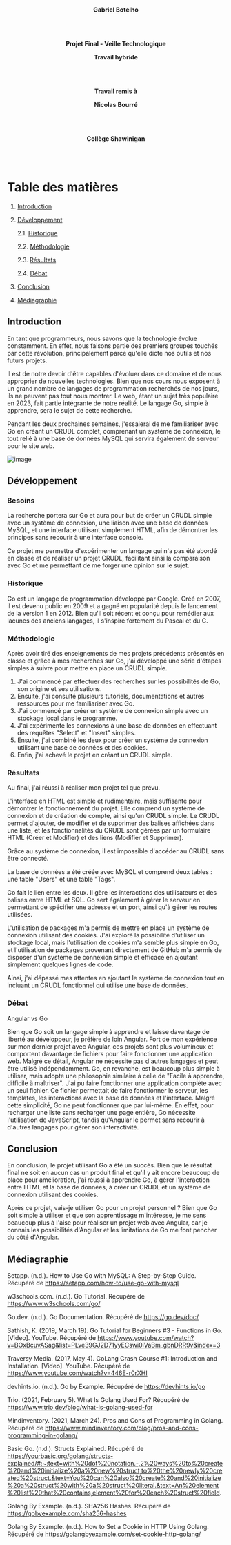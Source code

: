 <div align="center">

<br/>

**Gabriel Botelho**

<br/><br/>

**Projet Final - Veille Technologique**

**Travail hybride**

<br/><br/>

**Travail remis à**

**Nicolas Bourré**

<br/><br/>

**Collège Shawinigan**

</div>
<br/><br/>

# Table des matières
1. [Introduction](#Introduction)
2. [Développement](#Développement)

    2.1. [Historique](#Historique)

    2.2. [Méthodologie](#Méthodologie)

    2.3. [Résultats](#Résultats)

    2.4. [Débat](#Débat)

3. [Conclusion](#Conclusion)
4. [Médiagraphie](#Médiagraphie)

## Introduction

En tant que programmeurs, nous savons que la technologie évolue constamment. En effet, nous faisons partie des premiers groupes touchés par cette révolution, principalement parce qu'elle dicte nos outils et nos futurs projets.

Il est de notre devoir d'être capables d'évoluer dans ce domaine et de nous approprier de nouvelles technologies. Bien que nos cours nous exposent à un grand nombre de langages de programmation recherchés de nos jours, ils ne peuvent pas tout nous montrer. Le web, étant un sujet très populaire en 2023, fait partie intégrante de notre réalité. Le langage Go, simple à apprendre, sera le sujet de cette recherche.

Pendant les deux prochaines semaines, j'essaierai de me familiariser avec Go en créant un CRUDL complet, comprenant un système de connexion, le tout relié à une base de données MySQL qui servira également de serveur pour le site web.

![image](https://github.com/Galabott/Veille-Techno/assets/94148198/5f95551a-a6ff-4f7b-b8f2-c13d18f0e178)

## Développement

### Besoins

La recherche portera sur Go et aura pour but de créer un CRUDL simple avec un système de connexion, une liaison avec une base de données MySQL, et une interface utilisant simplement HTML, afin de démontrer les principes sans recourir à une interface console.

Ce projet me permettra d'expérimenter un langage qui n'a pas été abordé en classe et de réaliser un projet CRUDL, facilitant ainsi la comparaison avec Go et me permettant de me forger une opinion sur le sujet.

### Historique

Go est un langage de programmation développé par Google. Créé en 2007, il est devenu public en 2009 et a gagné en popularité depuis le lancement de la version 1 en 2012. Bien qu'il soit récent et conçu pour remédier aux lacunes des anciens langages, il s'inspire fortement du Pascal et du C.

### Méthodologie

Après avoir tiré des enseignements de mes projets précédents présentés en classe et grâce à mes recherches sur Go, j'ai développé une série d'étapes simples à suivre pour mettre en place un CRUDL simple.

1. J'ai commencé par effectuer des recherches sur les possibilités de Go, son origine et ses utilisations.
2. Ensuite, j'ai consulté plusieurs tutoriels, documentations et autres ressources pour me familiariser avec Go.
3. J'ai commencé par créer un système de connexion simple avec un stockage local dans le programme.
4. J'ai expérimenté les connexions à une base de données en effectuant des requêtes "Select" et "Insert" simples.
5. Ensuite, j'ai combiné les deux pour créer un système de connexion utilisant une base de données et des cookies.
6. Enfin, j'ai achevé le projet en créant un CRUDL simple.

### Résultats

Au final, j'ai réussi à réaliser mon projet tel que prévu.

L'interface en HTML est simple et rudimentaire, mais suffisante pour démontrer le fonctionnement du projet. Elle comprend un système de connexion et de création de compte, ainsi qu'un CRUDL simple. Le CRUDL permet d'ajouter, de modifier et de supprimer des balises affichées dans une liste, et les fonctionnalités du CRUDL sont gérées par un formulaire HTML (Créer et Modifier) et des liens (Modifier et Supprimer).

Grâce au système de connexion, il est impossible d'accéder au CRUDL sans être connecté.

La base de données a été créée avec MySQL et comprend deux tables : une table "Users" et une table "Tags".

Go fait le lien entre les deux. Il gère les interactions des utilisateurs et des balises entre HTML et SQL. Go sert également à gérer le serveur en permettant de spécifier une adresse et un port, ainsi qu'à gérer les routes utilisées.

L'utilisation de packages m'a permis de mettre en place un système de connexion utilisant des cookies. J'ai exploré la possibilité d'utiliser un stockage local, mais l'utilisation de cookies m'a semblé plus simple en Go, et l'utilisation de packages provenant directement de GitHub m'a permis de disposer d'un système de connexion simple et efficace en ajoutant simplement quelques lignes de code.

Ainsi, j'ai dépassé mes attentes en ajoutant le système de connexion tout en incluant un CRUDL fonctionnel qui utilise une base de données.

### Débat

Angular vs Go

Bien que Go soit un langage simple à apprendre et laisse davantage de liberté au développeur, je préfère de loin Angular. Fort de mon expérience sur mon dernier projet avec Angular, ces projets sont plus volumineux et comportent davantage de fichiers pour faire fonctionner une application web. Malgré ce détail, Angular ne nécessite pas d'autres langages et peut être utilisé indépendamment. Go, en revanche, est beaucoup plus simple à utiliser, mais adopte une philosophie similaire à celle de "Facile à apprendre, difficile à maîtriser". J'ai pu faire fonctionner une application complète avec un seul fichier. Ce fichier permettait de faire fonctionner le serveur, les templates, les interactions avec la base de données et l'interface. Malgré cette simplicité, Go ne peut fonctionner que par lui-même. En effet, pour recharger une liste sans recharger une page entière, Go nécessite l'utilisation de JavaScript, tandis qu'Angular le permet sans recourir à d'autres langages pour gérer son interactivité.

## Conclusion

En conclusion, le projet utilisant Go a été un succès. Bien que le résultat final ne soit en aucun cas un produit final et qu'il y ait encore beaucoup de place pour amélioration, j'ai réussi à apprendre Go, à gérer l'interaction entre HTML et la base de données, à créer un CRUDL et un système de connexion utilisant des cookies.

Après ce projet, vais-je utiliser Go pour un projet personnel ? Bien que Go soit simple à utiliser et que son apprentissage m'intéresse, je me sens beaucoup plus à l'aise pour réaliser un projet web avec Angular, car je connais les possibilités d'Angular et les limitations de Go me font pencher du côté d'Angular.

## Médiagraphie

Setapp. (n.d.). How to Use Go with MySQL: A Step-by-Step Guide. Récupéré de https://setapp.com/how-to/use-go-with-mysql

w3schools.com. (n.d.). Go Tutorial. Récupéré de https://www.w3schools.com/go/

Go.dev. (n.d.). Go Documentation. Récupéré de https://go.dev/doc/

Sathish, K. (2019, March 19). Go Tutorial for Beginners #3 - Functions in Go. [Video]. YouTube. Récupéré de https://www.youtube.com/watch?v=BOxBcuvASag&list=PLve39GJ2D71yyECswi0lVaBm_gbnDRR9v&index=3

Traversy Media. (2017, May 4). GoLang Crash Course #1: Introduction and Installation. [Video]. YouTube. Récupéré de https://www.youtube.com/watch?v=446E-r0rXHI

devhints.io. (n.d.). Go by Example. Récupéré de https://devhints.io/go

Trio. (2021, February 5). What Is Golang Used For? Récupéré de https://www.trio.dev/blog/what-is-golang-used-for

Mindinventory. (2021, March 24). Pros and Cons of Programming in Golang. Récupéré de https://www.mindinventory.com/blog/pros-and-cons-programming-in-golang/

Basic Go. (n.d.). Structs Explained. Récupéré de https://yourbasic.org/golang/structs-explained/#:~:text=with%20dot%20notation.-,2%20ways%20to%20create%20and%20initialize%20a%20new%20struct,to%20the%20newly%20created%20struct.&text=You%20can%20also%20create%20and%20initialize%20a%20struct%20with%20a%20struct%20literal.&text=An%20element%20list%20that%20contains,element%20for%20each%20struct%20field.

Golang By Example. (n.d.). SHA256 Hashes. Récupéré de https://gobyexample.com/sha256-hashes

Golang By Example. (n.d.). How to Set a Cookie in HTTP Using Golang. Récupéré de https://golangbyexample.com/set-cookie-http-golang/
